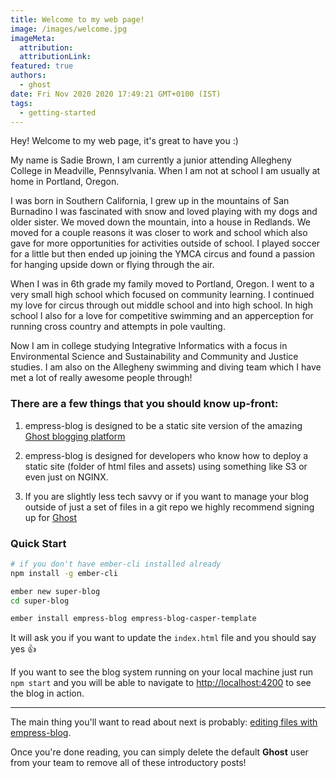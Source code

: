 ```yaml
---
title: Welcome to my web page!
image: /images/welcome.jpg
imageMeta:
  attribution:
  attributionLink:
featured: true
authors:
  - ghost
date: Fri Nov 2020 2020 17:49:21 GMT+0100 (IST)
tags:
  - getting-started
---
```


Hey! Welcome to my web page, it's great to have you :)

My name is Sadie Brown, I am currently a junior attending Allegheny College in Meadville, Pennsylvania. When I am not at school I am usually at home in Portland, Oregon.


I was born in Southern California, I grew up in the mountains of San Burnadino I was fascinated with snow and loved playing with my dogs and older sister. We moved down the mountain, into a house in Redlands. We moved for a couple reasons it was closer to work and school which also gave for more opportunities for activities outside of school. I played soccer for a little but then ended up joining the YMCA circus and found a passion for hanging upside down or flying through the air.


When I was in 6th grade my family moved to Portland, Oregon. I went to a very small high school which focused on community learning. I continued my love for circus through out middle school and into high school. In high school I also for a love for competitive swimming and an apperception for running cross country and attempts in pole vaulting.

Now I am in college studying Integrative Informatics with a focus in Environmental Science and Sustainability and Community and Justice studies. I am also on the Allegheny swimming and diving team which I have met a lot of really awesome people through!


### There are a few things that you should know up-front:

1. empress-blog is designed to be a static site version of the amazing [Ghost blogging platform](https://ghost.org/)

1. empress-blog is designed for developers who know how to deploy a static site (folder of html files and assets) using something like S3 or even just on NGINX.

1. If you are slightly less tech savvy or if you want to manage your blog outside of just a set of files in a git repo we highly recommend signing up for [Ghost](https://ghost.org/pricing/)

### Quick Start

```bash
# if you don't have ember-cli installed already
npm install -g ember-cli

ember new super-blog
cd super-blog

ember install empress-blog empress-blog-casper-template
```

It will ask you if you want to update the `index.html` file and you should say yes 👍

If you want to see the blog system running on your local machine just run `npm start` and you will
be able to navigate to  [http://localhost:4200](http://localhost:4200) to see the blog in action.

---

The main thing you'll want to read about next is probably: [editing files with empress-blog](/the-editor/).

Once you're done reading, you can simply delete the default **Ghost** user from your team to remove all of these introductory posts!
